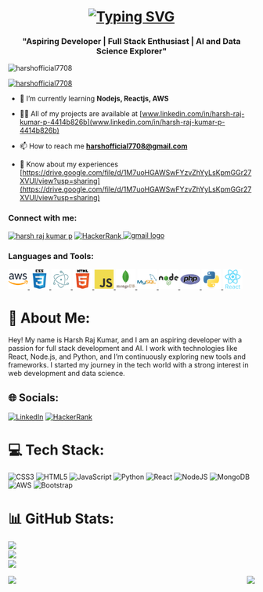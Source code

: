 <h1 align="center"><a href="https://git.io/typing-svg"><img src="https://readme-typing-svg.herokuapp.com?font=Fira+Code&pause=1000&width=435&lines=Hi+%F0%9F%91%8B%2C+I'm+Harsh+Raj+Kumar" alt="Typing SVG" /></a></h1>
<h3 align="center">"Aspiring Developer | Full Stack Enthusiast | AI and Data Science Explorer"</h3>

<p align="left"> <img src="https://komarev.com/ghpvc/?username=harshofficial7708&label=Profile%20views&color=0e75b6&style=flat" alt="harshofficial7708" /> </p>

<p align="left"> <a href="https://github.com/ryo-ma/github-profile-trophy"><img src="https://github-profile-trophy.vercel.app/?username=harshofficial7708" alt="harshofficial7708" /></a> </p>

- 🌱 I’m currently learning **Nodejs, Reactjs, AWS**

- 👨‍💻 All of my projects are available at [www.linkedin.com/in/harsh-raj-kumar-p-4414b826b](www.linkedin.com/in/harsh-raj-kumar-p-4414b826b)

- 📫 How to reach me **harshofficial7708@gmail.com**

- 📄 Know about my experiences [https://drive.google.com/file/d/1M7uoHGAWSwFYzvZhYyLsKpmGGr27XVUl/view?usp=sharing](https://drive.google.com/file/d/1M7uoHGAWSwFYzvZhYyLsKpmGGr27XVUl/view?usp=sharing)

<h3 align="left">Connect with me:</h3>
<p align="left">
<a href="https://linkedin.com/in/harsh-raj-kumar-p-4414b826b" target="blank"><img align="center" src="https://raw.githubusercontent.com/rahuldkjain/github-profile-readme-generator/master/src/images/icons/Social/linked-in-alt.svg" alt="harsh raj kumar p" height="30" width="40" /></a>
<a href="https://www.hackerrank.com/dashboard" target="_blank">
  <img align="center" src="https://raw.githubusercontent.com/rahuldkjain/github-profile-readme-generator/master/src/images/icons/Social/hackerrank.svg" alt="HackerRank" height="30" width="40" />
</a>
<a href="mailto:harsofficial7708@gmail.com" target="_blank">
  <img src="https://img.shields.io/static/v1?message=Gmail&logo=gmail&label=&color=D14836&logoColor=white&labelColor=&style=for-the-badge" height="30" alt="gmail logo" />
</a>


</p>

<h3 align="left">Languages and Tools:</h3>
<p align="left"> 
<a href="https://aws.amazon.com" target="_blank" rel="noreferrer"> 
<img src="https://raw.githubusercontent.com/devicons/devicon/master/icons/amazonwebservices/amazonwebservices-original-wordmark.svg" alt="aws" width="40" height="40"/> </a> 
<a href="https://www.w3schools.com/css/" target="_blank" rel="noreferrer"> 
<img src="https://raw.githubusercontent.com/devicons/devicon/master/icons/css3/css3-original-wordmark.svg" alt="css3" width="40" height="40"/> </a> 
<a href="https://www.electronjs.org" target="_blank" rel="noreferrer"> 
<img src="https://raw.githubusercontent.com/devicons/devicon/master/icons/electron/electron-original.svg" alt="electron" width="40" height="40"/> </a> 
<a href="https://www.w3.org/html/" target="_blank" rel="noreferrer"> 
<img src="https://raw.githubusercontent.com/devicons/devicon/master/icons/html5/html5-original-wordmark.svg" alt="html5" width="40" height="40"/> </a> 
<a href="https://developer.mozilla.org/en-US/docs/Web/JavaScript" target="_blank" rel="noreferrer"> 
<img src="https://raw.githubusercontent.com/devicons/devicon/master/icons/javascript/javascript-original.svg" alt="javascript" width="40" height="40"/> </a> 
<a href="https://www.mongodb.com/" target="_blank" rel="noreferrer"> 
<img src="https://raw.githubusercontent.com/devicons/devicon/master/icons/mongodb/mongodb-original-wordmark.svg" alt="mongodb" width="40" height="40"/> </a> 
<a href="https://www.mysql.com/" target="_blank" rel="noreferrer"> 
<img src="https://raw.githubusercontent.com/devicons/devicon/master/icons/mysql/mysql-original-wordmark.svg" alt="mysql" width="40" height="40"/> </a> 
<a href="https://nodejs.org" target="_blank" rel="noreferrer"> 
<img src="https://raw.githubusercontent.com/devicons/devicon/master/icons/nodejs/nodejs-original-wordmark.svg" alt="nodejs" width="40" height="40"/> </a> 
<a href="https://www.php.net" target="_blank" rel="noreferrer"> 
<img src="https://raw.githubusercontent.com/devicons/devicon/master/icons/php/php-original.svg" alt="php" width="40" height="40"/> </a> 
<a href="https://www.python.org" target="_blank" rel="noreferrer"> 
<img src="https://raw.githubusercontent.com/devicons/devicon/master/icons/python/python-original.svg" alt="python" width="40" height="40"/> </a> 
<a href="https://reactjs.org/" target="_blank" rel="noreferrer"> 
<img src="https://raw.githubusercontent.com/devicons/devicon/master/icons/react/react-original-wordmark.svg" alt="react" width="40" height="40"/> </a> 
</p>

# 💫 About Me:
Hey! My name is Harsh Raj Kumar, and I am an aspiring developer with a passion for full stack development and AI. I work with technologies like React, Node.js, and Python, and I’m continuously exploring new tools and frameworks. I started my journey in the tech world with a strong interest in web development and data science.

## 🌐 Socials:
[![LinkedIn](https://img.shields.io/badge/LinkedIn-%230077B5.svg?logo=linkedin&logoColor=white)](https://linkedin.com/in/harsh-raj-kumar-p-4414b826b) [![HackerRank](https://img.shields.io/badge/HackerRank-%232EC866.svg?logo=HackerRank&logoColor=white)](https://www.hackerrank.com/dashboard)

# 💻 Tech Stack:
![CSS3](https://img.shields.io/badge/css3-%231572B6.svg?style=for-the-badge&logo=css3&logoColor=white) ![HTML5](https://img.shields.io/badge/html5-%23E34F26.svg?style=for-the-badge&logo=html5&logoColor=white) ![JavaScript](https://img.shields.io/badge/javascript-%23323330.svg?style=for-the-badge&logo=javascript&logoColor=%23F7DF1E) ![Python](https://img.shields.io/badge/python-3670A0?style=for-the-badge&logo=python&logoColor=ffdd54) ![React](https://img.shields.io/badge/react-%2320232a.svg?style=for-the-badge&logo=react&logoColor=%2361DAFB) ![NodeJS](https://img.shields.io/badge/node.js-6DA55F?style=for-the-badge&logo=node.js&logoColor=white) ![MongoDB](https://img.shields.io/badge/mongodb-%2347A248.svg?style=for-the-badge&logo=mongodb&logoColor=white) ![AWS](https://img.shields.io/badge/aws-%23FF9900.svg?style=for-the-badge&logo=amazon-aws&logoColor=white) ![Bootstrap](https://img.shields.io/badge/bootstrap-%23563D7C.svg?style=for-the-badge&logo=bootstrap&logoColor=white)

# 📊 GitHub Stats:
![](https://github-readme-stats.vercel.app/api?username=harshofficial7708&theme=transparent&hide_border=false&include_all_commits=true&count_private=true)<br/>
![](https://github-readme-streak-stats.herokuapp.com/?user=harshofficial7708&theme=transparent&hide_border=false)<br/>
![](https://github-readme-stats.vercel.app/api/top-langs/?username=harshofficial7708&theme=transparent&hide_border=false&include_all_commits=true&count_private=true&layout=compact)

![](https://komarev.com/ghpvc/?username=harshofficial7708&label=Views)
<img align="right" height="150" src="https://i.imgflip.com/65efzo.gif"  />
